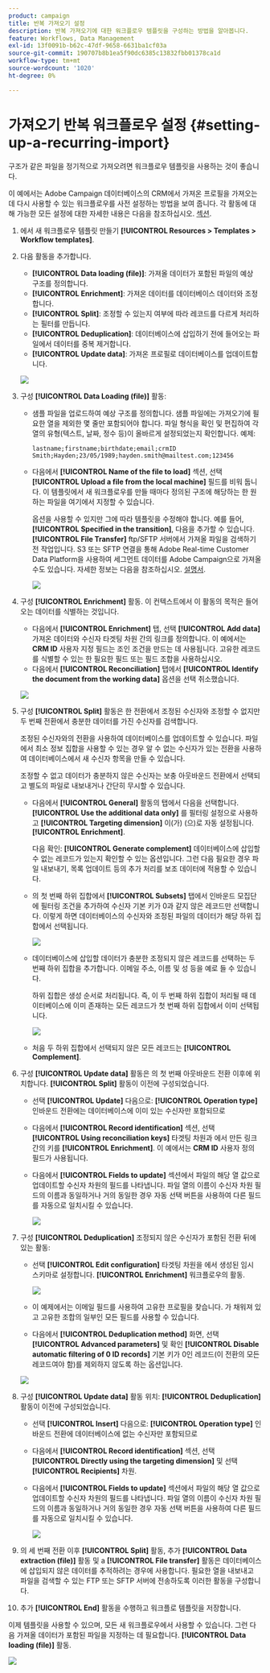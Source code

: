 ```yaml
---
product: campaign
title: 반복 가져오기 설정
description: 반복 가져오기에 대한 워크플로우 템플릿을 구성하는 방법을 알아봅니다.
feature: Workflows, Data Management
exl-id: 13f0091b-b62c-47df-9658-6631ba1cf03a
source-git-commit: 190707b8b1ea5f90dc6385c13832fbb01378ca1d
workflow-type: tm+mt
source-wordcount: '1020'
ht-degree: 0%

---
```


# 가져오기 반복 워크플로우 설정 {#setting-up-a-recurring-import}



구조가 같은 파일을 정기적으로 가져오려면 워크플로우 템플릿을 사용하는 것이 좋습니다.

이 예에서는 Adobe Campaign 데이터베이스의 CRM에서 가져온 프로필을 가져오는 데 다시 사용할 수 있는 워크플로우를 사전 설정하는 방법을 보여 줍니다. 각 활동에 대해 가능한 모든 설정에 대한 자세한 내용은 다음을 참조하십시오. [섹션](activities.md).

1. 에서 새 워크플로우 템플릿 만들기 **[!UICONTROL Resources > Templates > Workflow templates]**.
1. 다음 활동을 추가합니다.

   * **[!UICONTROL Data loading (file)]**: 가져올 데이터가 포함된 파일의 예상 구조를 정의합니다.
   * **[!UICONTROL Enrichment]**: 가져온 데이터를 데이터베이스 데이터와 조정합니다.
   * **[!UICONTROL Split]**: 조정할 수 있는지 여부에 따라 레코드를 다르게 처리하는 필터를 만듭니다.
   * **[!UICONTROL Deduplication]**: 데이터베이스에 삽입하기 전에 들어오는 파일에서 데이터를 중복 제거합니다.
   * **[!UICONTROL Update data]**: 가져온 프로필로 데이터베이스를 업데이트합니다.

   ![](assets/import_template_example0.png)

1. 구성 **[!UICONTROL Data Loading (file)]** 활동:

   * 샘플 파일을 업로드하여 예상 구조를 정의합니다. 샘플 파일에는 가져오기에 필요한 열을 제외한 몇 줄만 포함되어야 합니다. 파일 형식을 확인 및 편집하여 각 열의 유형(텍스트, 날짜, 정수 등)이 올바르게 설정되었는지 확인합니다. 예제:

     ```
     lastname;firstname;birthdate;email;crmID
     Smith;Hayden;23/05/1989;hayden.smith@mailtest.com;123456
     ```

   * 다음에서 **[!UICONTROL Name of the file to load]** 섹션, 선택 **[!UICONTROL Upload a file from the local machine]** 필드를 비워 둡니다. 이 템플릿에서 새 워크플로우를 만들 때마다 정의된 구조에 해당하는 한 원하는 파일을 여기에서 지정할 수 있습니다.

     옵션을 사용할 수 있지만 그에 따라 템플릿을 수정해야 합니다. 예를 들어, **[!UICONTROL Specified in the transition]**, 다음을 추가할 수 있습니다. **[!UICONTROL File Transfer]** ftp/SFTP 서버에서 가져올 파일을 검색하기 전 작업입니다. S3 또는 SFTP 연결을 통해 Adobe Real-time Customer Data Platform을 사용하여 세그먼트 데이터를 Adobe Campaign으로 가져올 수도 있습니다. 자세한 정보는 다음을 참조하십시오. [설명서](https://experienceleague.adobe.com/docs/experience-platform/destinations/catalog/email-marketing/adobe-campaign.html).

     ![](assets/import_template_example1.png)

1. 구성 **[!UICONTROL Enrichment]** 활동. 이 컨텍스트에서 이 활동의 목적은 들어오는 데이터를 식별하는 것입니다.

   * 다음에서 **[!UICONTROL Enrichment]** 탭, 선택 **[!UICONTROL Add data]** 가져온 데이터와 수신자 타겟팅 차원 간의 링크를 정의합니다. 이 예에서는 **CRM ID** 사용자 지정 필드는 조인 조건을 만드는 데 사용됩니다. 고유한 레코드를 식별할 수 있는 한 필요한 필드 또는 필드 조합을 사용하십시오.
   * 다음에서 **[!UICONTROL Reconciliation]** 탭에서 **[!UICONTROL Identify the document from the working data]** 옵션을 선택 취소했습니다.

   ![](assets/import_template_example2.png)

1. 구성 **[!UICONTROL Split]** 활동은 한 전환에서 조정된 수신자와 조정할 수 없지만 두 번째 전환에서 충분한 데이터를 가진 수신자를 검색합니다.

   조정된 수신자와의 전환을 사용하여 데이터베이스를 업데이트할 수 있습니다. 파일에서 최소 정보 집합을 사용할 수 있는 경우 알 수 없는 수신자가 있는 전환을 사용하여 데이터베이스에서 새 수신자 항목을 만들 수 있습니다.

   조정할 수 없고 데이터가 충분하지 않은 수신자는 보충 아웃바운드 전환에서 선택되고 별도의 파일로 내보내거나 간단히 무시할 수 있습니다.

   * 다음에서 **[!UICONTROL General]** 활동의 탭에서 다음을 선택합니다. **[!UICONTROL Use the additional data only]** 를 필터링 설정으로 사용하고 **[!UICONTROL Targeting dimension]** 이(가) (으)로 자동 설정됩니다. **[!UICONTROL Enrichment]**.

     다음 확인: **[!UICONTROL Generate complement]** 데이터베이스에 삽입할 수 없는 레코드가 있는지 확인할 수 있는 옵션입니다. 그런 다음 필요한 경우 파일 내보내기, 목록 업데이트 등의 추가 처리를 보조 데이터에 적용할 수 있습니다.

   * 의 첫 번째 하위 집합에서 **[!UICONTROL Subsets]** 탭에서 인바운드 모집단에 필터링 조건을 추가하여 수신자 기본 키가 0과 같지 않은 레코드만 선택합니다. 이렇게 하면 데이터베이스의 수신자와 조정된 파일의 데이터가 해당 하위 집합에서 선택됩니다.

     ![](assets/import_template_example3.png)

   * 데이터베이스에 삽입할 데이터가 충분한 조정되지 않은 레코드를 선택하는 두 번째 하위 집합을 추가합니다. 이메일 주소, 이름 및 성 등을 예로 들 수 있습니다.

     하위 집합은 생성 순서로 처리됩니다. 즉, 이 두 번째 하위 집합이 처리될 때 데이터베이스에 이미 존재하는 모든 레코드가 첫 번째 하위 집합에서 이미 선택됩니다.

     ![](assets/import_template_example3_2.png)

   * 처음 두 하위 집합에서 선택되지 않은 모든 레코드는 **[!UICONTROL Complement]**.

1. 구성 **[!UICONTROL Update data]** 활동은 의 첫 번째 아웃바운드 전환 이후에 위치합니다. **[!UICONTROL Split]** 활동이 이전에 구성되었습니다.

   * 선택 **[!UICONTROL Update]** 다음으로: **[!UICONTROL Operation type]** 인바운드 전환에는 데이터베이스에 이미 있는 수신자만 포함되므로
   * 다음에서 **[!UICONTROL Record identification]** 섹션, 선택 **[!UICONTROL Using reconciliation keys]** 타겟팅 차원과 에서 만든 링크 간의 키를 **[!UICONTROL Enrichment]**. 이 예에서는 **CRM ID** 사용자 정의 필드가 사용됩니다.
   * 다음에서 **[!UICONTROL Fields to update]** 섹션에서 파일의 해당 열 값으로 업데이트할 수신자 차원의 필드를 나타냅니다. 파일 열의 이름이 수신자 차원 필드의 이름과 동일하거나 거의 동일한 경우 자동 선택 버튼을 사용하여 다른 필드를 자동으로 일치시킬 수 있습니다.

     ![](assets/import_template_example6.png)

1. 구성 **[!UICONTROL Deduplication]** 조정되지 않은 수신자가 포함된 전환 뒤에 있는 활동:

   * 선택 **[!UICONTROL Edit configuration]** 타겟팅 차원을 에서 생성된 임시 스키마로 설정합니다. **[!UICONTROL Enrichment]** 워크플로우의 활동.

     ![](assets/import_template_example4.png)

   * 이 예제에서는 이메일 필드를 사용하여 고유한 프로필을 찾습니다. 가 채워져 있고 고유한 조합의 일부인 모든 필드를 사용할 수 있습니다.
   * 다음에서 **[!UICONTROL Deduplication method]** 화면, 선택 **[!UICONTROL Advanced parameters]** 및 확인 **[!UICONTROL Disable automatic filtering of 0 ID records]** 기본 키가 0인 레코드(이 전환의 모든 레코드여야 함)를 제외하지 않도록 하는 옵션입니다.

   ![](assets/import_template_example7.png)

1. 구성 **[!UICONTROL Update data]** 활동 위치: **[!UICONTROL Deduplication]** 활동이 이전에 구성되었습니다.

   * 선택 **[!UICONTROL Insert]** 다음으로: **[!UICONTROL Operation type]** 인바운드 전환에 데이터베이스에 없는 수신자만 포함되므로
   * 다음에서 **[!UICONTROL Record identification]** 섹션, 선택 **[!UICONTROL Directly using the targeting dimension]** 및 선택 **[!UICONTROL Recipients]** 차원.
   * 다음에서 **[!UICONTROL Fields to update]** 섹션에서 파일의 해당 열 값으로 업데이트할 수신자 차원의 필드를 나타냅니다. 파일 열의 이름이 수신자 차원 필드의 이름과 동일하거나 거의 동일한 경우 자동 선택 버튼을 사용하여 다른 필드를 자동으로 일치시킬 수 있습니다.

     ![](assets/import_template_example8.png)

1. 의 세 번째 전환 이후 **[!UICONTROL Split]** 활동, 추가 **[!UICONTROL Data extraction (file)]** 활동 및 a **[!UICONTROL File transfer]** 활동은 데이터베이스에 삽입되지 않은 데이터를 추적하려는 경우에 사용합니다. 필요한 열을 내보내고 파일을 검색할 수 있는 FTP 또는 SFTP 서버에 전송하도록 이러한 활동을 구성합니다.
1. 추가 **[!UICONTROL End]** 활동을 수행하고 워크플로 템플릿을 저장합니다.

이제 템플릿을 사용할 수 있으며, 모든 새 워크플로우에서 사용할 수 있습니다. 그런 다음 가져올 데이터가 포함된 파일을 지정하는 데 필요합니다. **[!UICONTROL Data loading (file)]** 활동.

![](assets/import_template_example9.png)
